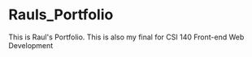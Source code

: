 # Rauls_Portfolio
 This is Raul's Portfolio. This is also my final for CSI 140 Front-end Web Development
